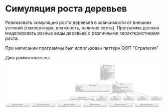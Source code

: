 # Симуляция роста деревьев

Реализовать симуляцию роста деревьев в зависимости от внешних условий (температура, влажность, наличие света). Программа должна моделировать разные виды деревьев с различными характеристиками роста.

При написании программы был использован паттерн ООП "Стратегия"

Диаграмма классов: 

![Иллюстрация к проекту](https://github.com/mixtureal/Tree_Sim/raw/main/image/image.png)
